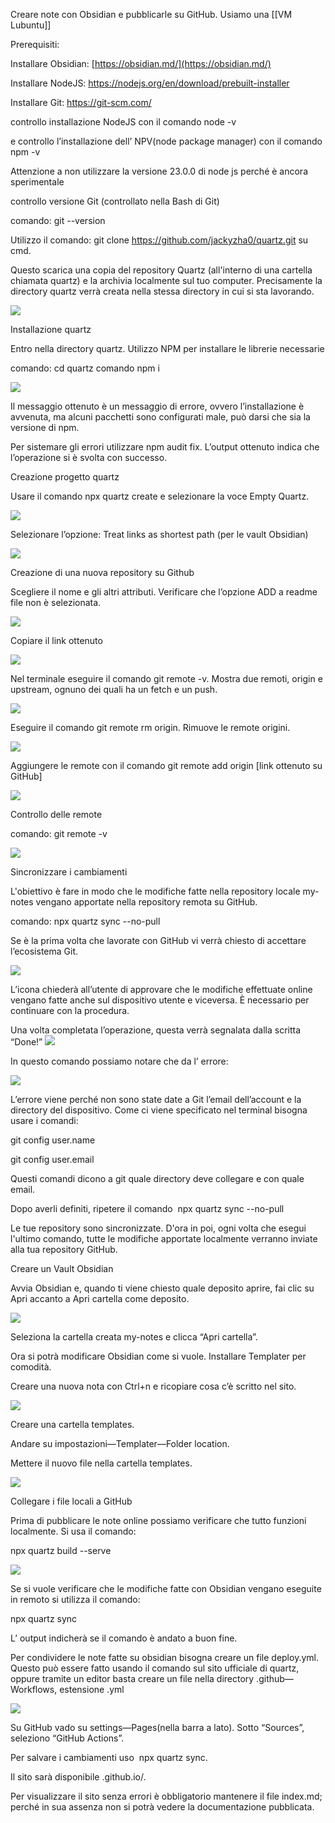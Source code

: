 
Creare note con Obsidian e pubblicarle su GitHub. Usiamo una [[VM Lubuntu]]

Prerequisiti:

Installare Obsidian: [https://obsidian.md/](https://obsidian.md/)

Installare NodeJS: https://nodejs.org/en/download/prebuilt-installer

Installare Git: https://git-scm.com/

controllo installazione NodeJS con il comando node -v

e controllo l’installazione dell’ NPV(node package manager) con il comando npm -v

Attenzione a non utilizzare la versione 23.0.0 di node js perché è ancora sperimentale

controllo versione Git (controllato nella Bash di Git)

comando: git --version

Utilizzo il comando: git clone https://github.com/jackyzha0/quartz.git su cmd.

  
Questo scarica una copia del repository Quartz (all'interno di una cartella chiamata quartz) e la archivia localmente sul tuo computer. Precisamente la directory quartz verrà creata nella stessa directory in cui si sta lavorando.

![](https://lh7-rt.googleusercontent.com/docsz/AD_4nXe_NuyM3qZhKxaEV2_-sf3rcy8V1ZU0kvR7r34_Ta0TSZjOFPjtS0Yz-85yOfcMRVq38XAyQDUiz08A0ZUibaZlWRqyJ-2UM7quog3PItolzY6bhbh2Y1c1rtCkH6mDDYPf1reepEAhIoFF9DK-LjN4u34?key=uUQtOtXgTpwj89WH-TNHVQ)

  

Installazione quartz

Entro nella directory quartz. Utilizzo NPM per installare le librerie necessarie

comando: cd quartz comando npm i

![](https://lh7-rt.googleusercontent.com/docsz/AD_4nXdDAVns9ry_xm49ObgEydwT1oJ7dFWGtdOP-kyNiRJwq4I9b3jCuIS3oO0vcJJFjknlKVepUjvs_Nf0foCk6tJlPCNpBTD9VZ07NqISiLsW73M960pGSzVpm2LsfB7Cw_nnCGArQSYny-qXhUC4tRuKbUVn?key=uUQtOtXgTpwj89WH-TNHVQ)

Il messaggio ottenuto è un messaggio di errore, ovvero l’installazione è avvenuta, ma alcuni pacchetti sono configurati male, può darsi che sia la versione di npm.

Per sistemare gli errori utilizzare npm audit fix. L’output ottenuto indica che l’operazione si è svolta con successo.

Creazione progetto quartz

Usare il comando npx quartz create e selezionare la voce Empty Quartz.

![](https://lh7-rt.googleusercontent.com/docsz/AD_4nXeZr6nL0VzNzcSF8xvg75tXp9FmBtTADxkv81TUtrRKNAkNioUHYb1GU_tZfZLyNnSRz73J4tc-W0Fnf2hS-M861-TcqHGknZ1S_hx2ztZZlqhpveIRyzsaMiBSz25-zA0EBp0sNXxTaz_tsyi47DAIejSG?key=uUQtOtXgTpwj89WH-TNHVQ)

Selezionare l’opzione: Treat links as shortest path (per le vault Obsidian)

![](https://lh7-rt.googleusercontent.com/docsz/AD_4nXdd3xSniXOBErVkht1oI2vOXm-HbtY0xQB_Bfvp4H3ePV_uAbA_WarOKAD8-PspchEqiNoIbJeg1On7a2KujjPklnFPz-qiPsg9c_hFyc7sHEP40EAKpfRM2pPh190S-oTzF8GDElZHn2k0Pt-8kWcOVmxb?key=uUQtOtXgTpwj89WH-TNHVQ)

Creazione di una nuova repository su Github

Scegliere il nome e gli altri attributi. Verificare che l’opzione ADD a readme file non è selezionata.

![](https://lh7-rt.googleusercontent.com/docsz/AD_4nXeljeYveAqaRq1Tc4Ld-_TjY6M9LUU0-GMdooBr-o_Duwy4orOXi_4iojQh1Wgb68glCs6A6aQQjc-yboRcmpNxbJthSW8y8P95osZ3hbofRT83CfzDyb8XLqaNaXpLhT4c4q_B3acM013p2HtIT9spf3BR?key=uUQtOtXgTpwj89WH-TNHVQ)

  
Copiare il link ottenuto

![](https://lh7-rt.googleusercontent.com/docsz/AD_4nXdTVRVBKvagpUpBVl8oUNT2QySTGGia6wzTHR06x6unI5qNTSZxkgK8txE680zZrHukAIOWPSCx_j45qzrfWRjUyGq0xyPJoVa-szuTSS8Qplaxx9ZjyzoSQuZ8Fgd1uBn0cjQadHa1bX3X15erjh2HysLt?key=uUQtOtXgTpwj89WH-TNHVQ)

Nel terminale eseguire il comando git remote -v. Mostra due remoti, origin e upstream, ognuno dei quali ha un fetch e un push.

![](https://lh7-rt.googleusercontent.com/docsz/AD_4nXcbC3Vqd2JOKXYuYHp5-awAupjPz1AE-CODG3N0NGEd5_sMAbxhAzCP7ShnePAo3QTDChn3UcEWowwHgFIN3AbaylhkCgk6NNXViEnVy_dvjmXh95bTlD4ouuBI0x-15ZZncPSo91AQnn4_cH2jR4xJhZ1m?key=uUQtOtXgTpwj89WH-TNHVQ)

Eseguire il comando git remote rm origin. Rimuove le remote origini.

![](https://lh7-rt.googleusercontent.com/docsz/AD_4nXfLbu37i6HkHNipfm2qv0x3piapP0YGY7Zw0jtoYuSTtinXe-bJj8biyOmW5ttiT0Q2fteazhIyV9H3ZWA47-Y8C0lhGST3_jFAcPJSQcw1FvwHjjx1rtIBAUfl7xoKupPmXk7C_QSCjvcKXH_90vTEL6I?key=uUQtOtXgTpwj89WH-TNHVQ)

Aggiungere le remote con il comando git remote add origin [link ottenuto su GitHub] 

![](https://lh7-rt.googleusercontent.com/docsz/AD_4nXcMeM7mTK0GgsB9NUYTleUgQzpTiehjZO7emeV9PHi7FEP8eFi98txtE7WF43f0BbdLQH-0Cmc1md0gQ1eSmmoFcFYE-XDvq1S9__eIizPq6fqy_ToQfIzpcDuWHXK0BX3kBwAbY--g6_6v-DZnDLN8l58c?key=uUQtOtXgTpwj89WH-TNHVQ)

Controllo delle remote

comando: git remote -v

![](https://lh7-rt.googleusercontent.com/docsz/AD_4nXeBaQ4TaWzvRQ0PTCl5V_DNJYtxleEmqzuACrehuALpo-FsU4N_yfhi2tugSx4PjdurCYvnSL_6RrSB4qzz_xSYyKjIPw9r4Hw9-jVMA9HD6Blb5J-D7U1oCJH9G55xlWFYeinaoz9HwAD6JoCq5fBR0oCv?key=uUQtOtXgTpwj89WH-TNHVQ)

Sincronizzare i cambiamenti

L'obiettivo è fare in modo che le modifiche fatte nella repository locale my-notes vengano apportate nella repository remota su GitHub.

comando: npx quartz sync --no-pull

Se è la prima volta che lavorate con GitHub vi verrà chiesto di accettare l’ecosistema Git. 

![](https://lh7-rt.googleusercontent.com/docsz/AD_4nXduMKsSzGffwLgu6hAZRqFRzPFGdefiSZX1ltfp_WV3zIEvIEsz2w0RXVw_MFQ-OVq1hthYQA9nD1DScGxY49CX6iohdiueJJEVjHQ-edtY73R94ZMGlgOjdvyTLIuSyR7PrQtI1pI2G62dotEx6vj0vWsE?key=uUQtOtXgTpwj89WH-TNHVQ)

L’icona chiederà all’utente di approvare che le modifiche effettuate online vengano fatte anche sul dispositivo utente e viceversa. È necessario per continuare con la procedura.

Una volta completata l’operazione, questa verrà segnalata dalla scritta “Done!” ![](https://lh7-rt.googleusercontent.com/docsz/AD_4nXf7X6levf8Wb3g7Hn1V7cXOEqlcPTr1O-qVOzdXLE6KA-cM9gaLu_4BQ8p1gpaPYJCV44UYXj7Z7E56ouIMG9eUWu4yeaXciGMOS7kxUIAXlJUP3iye5H82n0GwR18wLMY0iPlqWhq-GcFm_dv6c-Si0UOE?key=uUQtOtXgTpwj89WH-TNHVQ)

In questo comando possiamo notare che da l’ errore:

![](https://lh7-rt.googleusercontent.com/docsz/AD_4nXfEE9ugHYILipjonoLdUoIKbPUPV-9-RiE7DBiAasZAQ_LLgE5EGIj6LukBfDbSQovaJLtbp_jJnqBGINvlzmqKg1cF0yeJdqxYiHtKF0Thv5l-1frHGluO3K_9jhC7mkg1xa33_T63URka2TLedetyRCF4?key=uUQtOtXgTpwj89WH-TNHVQ)

L’errore viene perché non sono state date a Git l’email dell’account e la directory del dispositivo. Come ci viene specificato nel terminal bisogna usare i comandi:

git config user.name

git config user.email

Questi comandi dicono a git quale directory deve collegare e con quale email.

Dopo averli definiti, ripetere il comando  npx quartz sync --no-pull

Le tue repository sono sincronizzate. D'ora in poi, ogni volta che esegui l'ultimo comando, tutte le modifiche apportate localmente verranno inviate alla tua repository GitHub.

Creare un Vault Obsidian

Avvia Obsidian e, quando ti viene chiesto quale deposito aprire, fai clic su Apri accanto a Apri cartella come deposito.

![](https://lh7-rt.googleusercontent.com/docsz/AD_4nXfpsXJbC664FX6q9Ed24XQNoqDEMObPlas1TNSJR3Zw0044N8HpPTdiYLr7gaJR9QQevZNsZfH_UEJky3j2X6vkrdmk-1HT9mr6MUCJ_ougGDRBhFpj_fwk2GG81ree3iIuGOG0dlTPr_Tr9kKqeIehCpY9?key=uUQtOtXgTpwj89WH-TNHVQ)

Seleziona la cartella creata my-notes e clicca “Apri cartella”.

Ora si potrà modificare Obsidian come si vuole. Installare Templater per comodità.

Creare una nuova nota con Ctrl+n e ricopiare cosa c’è scritto nel sito.
  
![](https://lh7-rt.googleusercontent.com/docsz/AD_4nXcHc0MDY6U2bhiVvP3gLtkriJZkC_kSMWcWXy1JHOVbMYo-JRoBexX6vToI2g0OqDSa6D0-KlKyTSnlfxsmOhafIeTe4a3Yyaf9DdeGT9WAn2RLnJDxWWeS9xipz8gDz5sqPWyVuyCyBHh9tmTMTJ5dASLu?key=uUQtOtXgTpwj89WH-TNHVQ)  

Creare una cartella templates. 

Andare su impostazioni—Templater—Folder location.

Mettere il nuovo file nella cartella templates.

![](https://lh7-rt.googleusercontent.com/docsz/AD_4nXeADUAfIxKu_9IembB3F6Zw6nCLlic_jBZ2DMQWLJS_xLOw0iK-4GINcFvL91YFxsHKIGKXhIDMJUZ2GcRqRGeVmr3mdWBvWr3Md_5s1DTX7Q22bpJrkSV5L-aZQejfn9gCspCvZy8AfEszASda8b3S7f6F?key=uUQtOtXgTpwj89WH-TNHVQ)

Collegare i file locali a GitHub

Prima di pubblicare le note online possiamo verificare che tutto funzioni localmente. Si usa il comando:

npx quartz build --serve

![](https://lh7-rt.googleusercontent.com/docsz/AD_4nXeeJCLiik-Zt1RwhstjeM-Lm3kfQ8j-3pffUHByiQaQdRfQKd64ieGYWifEXKm9Xuq-NSGAd3xOb_pPzmRP1cVi3BSdommSYkXcU-pL5-FElF0eqZ_enGYbgKX92UHQiLVKkiW9b3kr5ip73DgFaRm3x5Yj?key=uUQtOtXgTpwj89WH-TNHVQ)

Se si vuole verificare che le modifiche fatte con Obsidian vengano eseguite in remoto si utilizza il comando:

npx quartz sync

L’ output indicherà se il comando è andato a buon fine. 

Per condividere le note fatte su obsidian bisogna creare un file deploy.yml. Questo può essere fatto usando il comando sul sito ufficiale di quartz, oppure tramite un editor basta creare un file nella directory .github—Workflows, estensione .yml

![](https://lh7-rt.googleusercontent.com/docsz/AD_4nXdErIkyNXhIQwBb5AIaUquAc1VzbJYTXgQt7XxT1Yck6XDF-fhyZ9Rvx5QYYLsW7mj-iWaIHXUkKKMOhjYbQwIsjHH3jwE1ZGCB9TuKMHi2YIS1VI4eeX3WMjeDJ9hx24G407iRW2LJsgHYeA6L4OLRzv8?key=uUQtOtXgTpwj89WH-TNHVQ)

Su GitHub vado su settings—Pages(nella barra a lato). Sotto “Sources”, seleziono “GitHub Actions”. 

Per salvare i cambiamenti uso  npx quartz sync.

Il sito sarà disponibile <github-username>.github.io/<repository-name>.

Per visualizzare il sito senza errori è obbligatorio mantenere il file index.md; perché in sua assenza non si potrà vedere la documentazione pubblicata.